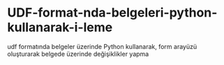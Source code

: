 # UDF-format-nda-belgeleri-python-kullanarak-i-leme
udf formatında belgeler üzerinde Python kullanarak,  form arayüzü oluşturarak belgede üzerinde değişiklikler yapma 
